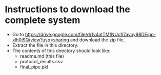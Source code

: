 # Instructions to download the complete system
* Go to https://drive.google.com/file/d/1v4atTMfNUcfI7avoy98DEipp-xlh0iSQ/view?usp=sharing and download the zip file.
* Extract the file in this directory.
* The contents of this directory should look like:
  * readme.md (this file)
  * protocol_results.csv
  * final_pipe.pkl
